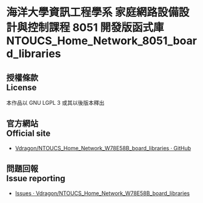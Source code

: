 海洋大學資訊工程學系 家庭網路設備設計與控制課程 8051 開發版函式庫<br />NTOUCS_Home_Network_8051_board_libraries
===============================================================================
## 授權條款<br />License ##
本作品以 GNU LGPL 3 或其以後版本釋出

## 官方網站<br /> Official site ##
* [Vdragon/NTOUCS_Home_Network_W78E58B_board_libraries · GitHub](https://github.com/Vdragon/NTOUCS_Home_Network_W78E58B_board_libraries)

## 問題回報<br /> Issue reporting ##
* [Issues · Vdragon/NTOUCS_Home_Network_W78E58B_board_libraries](
https://github.com/Vdragon/NTOUCS_Home_Network_W78E58B_board_libraries/issues)


